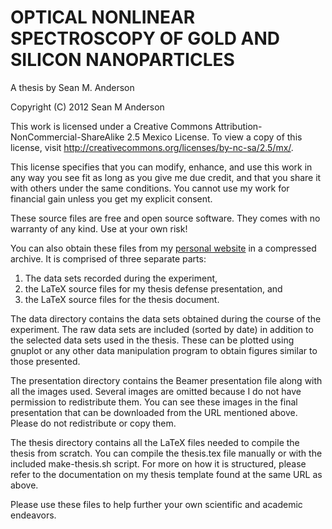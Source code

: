 OPTICAL NONLINEAR SPECTROSCOPY OF GOLD AND SILICON NANOPARTICLES
================================================================

A thesis by Sean M. Anderson

Copyright (C) 2012 Sean M Anderson


This work is licensed under a Creative Commons Attribution-NonCommercial-ShareAlike 2.5 Mexico License. To view a copy of this license, visit http://creativecommons.org/licenses/by-nc-sa/2.5/mx/.

This license specifies that you can modify, enhance, and use this work in any way you see fit as long as you give me due credit, and that you share it with others under the same conditions. You cannot use my work for financial gain unless you get my explicit consent.

These source files are free and open source software. They comes with no warranty of any kind. Use at your own risk!

You can also obtain these files from my [personal website](http://www.roguephysicist.org/academics.html) in a compressed archive. It is comprised of three separate parts:

1. The data sets recorded during the experiment,
2. the LaTeX source files for my thesis defense presentation, and
3. the LaTeX source files for the thesis document.

The data directory contains the data sets obtained during the course of the experiment. The raw data sets are included (sorted by date) in addition to the selected data sets used in the thesis. These can be plotted using gnuplot or any other data manipulation program to obtain figures similar to those presented.

The presentation directory contains the Beamer presentation file along with all the images used. Several images are omitted because I do not have permission to redistribute them. You can see these images in the final presentation that can be downloaded from the URL mentioned above. Please do not redistribute or copy them.

The thesis directory contains all the LaTeX files needed to compile the thesis from scratch. You can compile the thesis.tex file manually or with the included make-thesis.sh script. For more on how it is structured, please refer to the documentation on my thesis template found at the same URL as above. 

Please use these files to help further your own scientific and academic endeavors.
